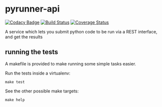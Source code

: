 # pyrunner-api

[![Codacy Badge](https://api.codacy.com/project/badge/Grade/b43a1b7525d1464aada06665b6295f97)](https://app.codacy.com/manual/mjftw/pyrunner-api?utm_source=github.com&utm_medium=referral&utm_content=mjftw/pyrunner-api&utm_campaign=Badge_Grade_Dashboard)
[![Build Status](https://travis-ci.com/mjftw/pyrunner-api.svg?branch=master)](https://travis-ci.com/mjftw/pyrunner-api)
[![Coverage Status](https://coveralls.io/repos/github/mjftw/pyrunner-api/badge.svg?branch=master)](https://coveralls.io/github/mjftw/pyrunner-api?branch=master)

A service which lets you submit python code to be run via a REST interface, and get the results

## running the tests

A makefile is provided to make running some simple tasks easier.

Run the tests inside a virtualenv:

``` shell
make test
```

See the other possible make targets:

```shell
make help
```